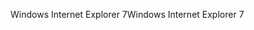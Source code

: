 <span data-ttu-id="b6c43-101">Windows Internet Explorer 7</span><span class="sxs-lookup"><span data-stu-id="b6c43-101">Windows Internet Explorer 7</span></span>
